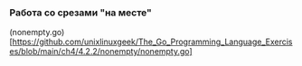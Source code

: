 ### Работа со срезами "на месте"

(nonempty.go)[https://github.com/unixlinuxgeek/The_Go_Programming_Language_Exercises/blob/main/ch4/4.2.2/nonempty/nonempty.go]